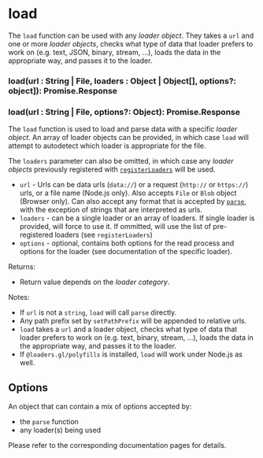 # load

The `load` function can be used with any _loader object_. They takes a `url` and one or more _loader objects_, checks what type of data that loader prefers to work on (e.g. text, JSON, binary, stream, ...), loads the data in the appropriate way, and passes it to the loader.

### load(url : String | File, loaders : Object | Object[], options?: object]): Promise.Response

### load(url : String | File, options?: Object): Promise.Response

The `load` function is used to load and parse data with a specific _loader object_. An array of loader objects can be provided, in which case `load` will attempt to autodetect which loader is appropriate for the file.

The `loaders` parameter can also be omitted, in which case any _loader objects_ previously registered with [`registerLoaders`](docs/api-reference/core/register-loaders) will be used.

- `url` - Urls can be data urls (`data://`) or a request (`http://` or `https://`) urls, or a file name (Node.js only). Also accepts `File` or `Blob` object (Browser only). Can also accept any format that is accepted by [`parse`](https://github.com/visgl/loaders.gl/blob/master/docs/api-reference/core/parse.md), with the exception of strings that are interpreted as urls.
- `loaders` - can be a single loader or an array of loaders. If single loader is provided, will force to use it. If ommitted, will use the list of pre-registered loaders (see `registerLoaders`)
- `options` - optional, contains both options for the read process and options for the loader (see documentation of the specific loader).

Returns:

- Return value depends on the _loader category_.

Notes:

- If `url` is not a `string`, `load` will call `parse` directly.
- Any path prefix set by `setPathPrefix` will be appended to relative urls.
- `load` takes a `url` and a loader object, checks what type of data that loader prefers to work on (e.g. text, binary, stream, ...), loads the data in the appropriate way, and passes it to the loader.
- If `@loaders.gl/polyfills` is installed, `load` will work under Node.js as well.

## Options

An object that can contain a mix of options accepted by:

- the `parse` function
- any loader(s) being used

Please refer to the corresponding documentation pages for details.

